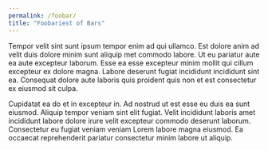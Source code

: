 ```yaml
---
permalink: /foobar/
title: "Foobariest of Bars"
---
```


Tempor velit sint sunt ipsum tempor enim ad qui ullamco. Est dolore anim ad
velit duis dolore minim sunt aliquip met commodo labore. Ut eu pariatur aute ea
aute excepteur laborum. Esse ea esse excepteur minim mollit qui cillum excepteur
ex dolore magna. Labore deserunt fugiat incididunt incididunt sint ea. Consequat
dolore aute laboris quis proident quis non et est consectetur ex eiusmod sit
culpa.

Cupidatat ea do et in excepteur in. Ad nostrud ut est esse eu duis ea sunt
eiusmod. Aliquip tempor veniam sint elit fugiat. Velit incididunt laboris amet
incididunt labore dolore irure velit excepteur commodo deserunt laborum.
Consectetur eu fugiat veniam veniam Lorem labore magna eiusmod. Ea occaecat
reprehenderit pariatur consectetur minim labore ut aliquip.